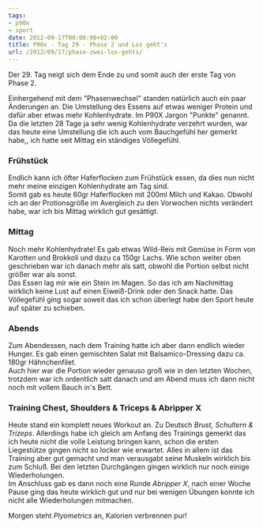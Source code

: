 ```yaml
---
tags:
- p90x
- sport
date: 2012-09-17T00:00:00+02:00
title: P90x - Tag 29 - Phase 2 und Los geht's
url: /2012/09/17/phase-zwei-los-gehts/
---
```


Der 29. Tag neigt sich dem Ende zu und somit auch der erste Tag von Phase 2.

Einhergehend mit dem "Phasenwechsel" standen natürlich auch ein paar Änderungen an. Die Umstellung des Essens auf etwas weniger Protein und dafür aber etwas mehr Kohlenhydrate. Im P90X Jargon "Punkte" genannt. Da die letzten 28 Tage ja sehr wenig Kohlenhydrate verzehrt wurden, war das heute eine Umstellung die ich auch vom Bauchgefühl her gemerkt habe,, ich hatte seit Mittag ein ständiges Völlegefühl.

### Frühstück
Endlich kann ich öfter Haferflocken zum Frühstück essen, da dies nun nicht mehr meine einzigen Kohlenhydrate am Tag sind.   
Somit gab es heute 60gr Haferflocken mit 200ml Milch und Kakao. Obwohl ich an der Protionsgröße im Avergleich zu den Vorwochen nichts verändert habe, war ich bis Mittag wirklich gut gesättigt.

### Mittag
Noch mehr Kohlenhydrate! Es gab etwas Wild-Reis mit Gemüse in Form von Karotten und Brokkoli und dazu ca 150gr Lachs. Wie schon weiter oben geschrieben war ich danach mehr als satt, obwohl die Portion selbst nicht größer war als sonst.    
Das Essen lag mir wie ein Stein im Magen. So das ich am Nachmittag wirklich keine Lust auf einen Eiweiß-Drink oder den Snack hatte. Das Völlegefühl ging sogar soweit das ich schon überlegt habe den Sport heute auf später zu schieben.

### Abends
Zum Abendessen, nach dem Training hatte ich aber dann endlich wieder Hunger. Es gab einen gemischten Salat mit Balsamico-Dressing dazu ca. 180gr Hähnchenfilet.    
Auch hier war die Portion wieder genauso groß wie in den letzten Wochen, trotzdem war ich ordentlich satt danach und am Abend muss ich dann nicht noch mit vollem Bauch in's Bett.

### Training Chest, Shoulders & Triceps & Abripper X
Heute stand ein komplett neues Workout an. Zu Deutsch *Brust, Schultern & Trizeps*. Allerdings habe ich gleich am Anfang des Trainings gemerkt das ich heute nicht die volle Leistung bringen kann, schon die ersten Liegestütze gingen nicht so locker wie erwartet. Alles in allem ist das Training aber gut gemacht und man verausgabt seine Muskeln wirklich bis zum Schluß. Bei den letzten Durchgängen gingen wirklich nur noch einige Wiederholungen.   
Im Anschluss gab es dann noch eine Runde *Abripper X*, nach einer Woche Pause ging das heute wirklich gut und nur bei wenigen Übungen konnte ich nicht alle Wiederholungen mitmachen.

Morgen steht *Plyometrics* an, Kalorien verbrennen pur!

